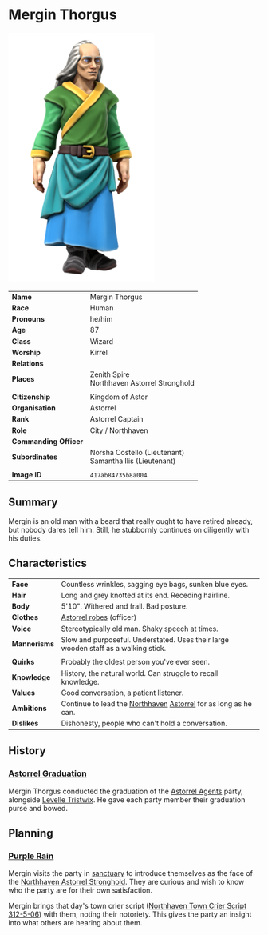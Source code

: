 # Mergin Thorgus

<img src="https://raw.githubusercontent.com/jesskelsall/astarus-images/main/people/portraits/417ab84735b8a004.png" height="500" />

|||
| --- | --- |
| **Name** | Mergin Thorgus | character.3
| **Race** | Human |
| **Pronouns** | he/him |
| **Age** | 87 |
| **Class** | Wizard |
| **Worship** | Kirrel |
| **Relations** | |
| **Places** | Zenith Spire<br />Northhaven Astorrel Stronghold |
|||
| **Citizenship** | Kingdom of Astor |
| **Organisation** | Astorrel |
| **Rank** | Astorrel Captain |
| **Role** | City / Northhaven |
| **Commanding Officer** | |
| **Subordinates** | Norsha Costello (Lieutenant)<br />Samantha Ilis (Lieutenant) |
|||
| **Image ID** | `417ab84735b8a004` |

## Summary

Mergin is an old man with a beard that really ought to have retired already, but nobody dares tell him. Still, he stubbornly continues on diligently with his duties.

## Characteristics

| | |
| --- | --- |
| **Face** | Countless wrinkles, sagging eye bags, sunken blue eyes. | characteristics.2
| **Hair** | Long and grey knotted at its end. Receding hairline. |
| **Body** | 5'10". Withered and frail. Bad posture. |
| **Clothes** | [Astorrel robes](../civilisations/kingdom-of-astor/organisations/astorrel/uniforms/astorrel-robes.md) (officer) |
| **Voice** | Stereotypically old man. Shaky speech at times. |
| **Mannerisms** | Slow and purposeful. Understated. Uses their large wooden staff as a walking stick. |
| | |
| **Quirks** | Probably the oldest person you've ever seen. |
| **Knowledge** | History, the natural world. Can struggle to recall knowledge. |
| **Values** | Good conversation, a patient listener. |
| **Ambitions** | Continue to lead the [Northhaven](../places/cities/northhaven.md) [Astorrel](../civilisations/kingdom-of-astor/organisations/astorrel/astorrel.md) for as long as he can. |
| **Dislikes** | Dishonesty, people who can't hold a conversation. |

## History

### [Astorrel Graduation](../../campaigns/astorrel-agents/storylines/astorrel-graduation.md)

Mergin Thorgus conducted the graduation of the [Astorrel Agents](../../campaigns/astorrel-agents/astorrel-agents.md) party, alongside [Levelle Tristwix](levelle-tristwix.md). He gave each party member their graduation purse and bowed.

## Planning

### [Purple Rain](../../campaigns/purple-rain/purple-rain.md)

Mergin visits the party in [sanctuary](../civilisations/kingdom-of-astor/organisations/astorrel/sanctuary.md) to introduce themselves as the face of the [Northhaven Astorrel Stronghold](../places/strongholds/northhaven-astorrel-stronghold.md). They are curious and wish to know who the party are for their own satisfaction.

Mergin brings that day's town crier script ([Northhaven Town Crier Script 312-5-06](../../campaigns/purple-rain/papers/northhaven-town-crier-script-312-5-06.md)) with them, noting their notoriety. This gives the party an insight into what others are hearing about them.
